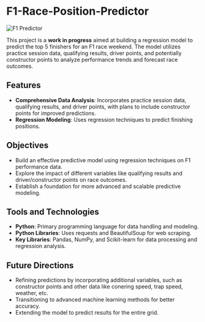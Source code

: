 # F1-Race-Position-Predictor
![F1 Predictor](https://img.shields.io/badge/F1-Predictor-red?style=for-the-badge&logo=formula-1&logoColor=white)

This project is a **work in progress** aimed at building a regression model to predict the top 5 finishers for an F1 race weekend. The model utilizes practice session data, qualifying results, driver points, and potentially constructor points to analyze performance trends and forecast race outcomes.

## Features
- **Comprehensive Data Analysis**: Incorporates practice session data, qualifying results, and driver points, with plans to include constructor points for improved predictions.
- **Regression Modeling**: Uses regression techniques to predict finishing positions.

## Objectives
- Build an effective predictive model using regression techniques on F1 performance data.
- Explore the impact of different variables like qualifying results and driver/constructor points on race outcomes.
- Establish a foundation for more advanced and scalable predictive modeling.

## Tools and Technologies
- **Python**: Primary programming language for data handling and modeling.
- **Python Libraries**: Uses requests and BeautifulSoup for web scraping.
- **Key Libraries**: Pandas, NumPy, and Scikit-learn for data processing and regression analysis.

## Future Directions
- Refining predictions by incorporating additional variables, such as constructor points and other data like conering speed, trap speed, weather, etc.
- Transitioning to advanced machine learning methods for better accuracy.
- Extending the model to predict results for the entire grid.
